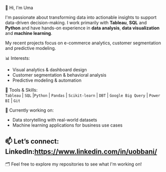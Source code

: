 👋 Hi, I'm Uma

I'm passionate about transforming data into actionable insights to support data-driven decision-making. 
I work primarily with **Tableau**, **SQL** and **Python** and have hands-on experience in **data analysis**, **data visualization** and **machine learning**.

My recent projects focus on e-commerce analytics, customer segmentation and predictive modeling.

📊 Interests:  
- Visual analytics & dashboard design  
- Customer segmentation & behavioral analysis  
- Predictive modeling & automation  

🔧 Tools & Skills:  
`Tableau` | `SQL` |`Python` | `Pandas` | `Scikit-learn` | `DBT` | `Google Big Query` | `Power BI` | `Git`  

🚀 Currently working on:  
- Data storytelling with real-world datasets  
- Machine learning applications for business use cases  

📫 Let’s connect:  
LinkedIn:https://www.linkedin.com/in/uobbani/ 
---
🗂️ Feel free to explore my repositories to see what I'm working on!



